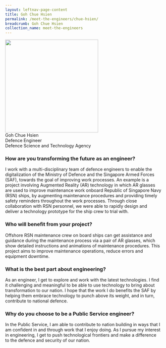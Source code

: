 ```yaml
---
layout: leftnav-page-content
title: Goh Chue Hsien
permalink: /meet-the-engineers/chue-hsien/
breadcrumb: Goh Chue Hsien
collection_name: meet-the-engineers
---
```


<img src="/images/Goh Chue Hsien.png" width="300" height="300">
<br> Goh Chue Hsien
<br> Defence Engineer
<br> Defence Science and Technology Agency

### How are you transforming the future as an engineer?
I work with a multi-disciplinary team of defence engineers to enable the digitalization of the Ministry of Defence and the Singapore Armed Forces (SAF), towards the goal of improving work processes. An example is a project involving Augmented Reality (AR) technology in which AR glasses are used to improve maintenance work onboard Republic of Singapore Navy (RSN) ships, by augmenting maintenance procedures and providing timely safety reminders throughout the work processes. Through close collaboration with RSN personnel, we were able to rapidly design and deliver a technology prototype for the ship crew to trial with.

### Who will benefit from your project?
Offshore RSN maintenance crew on board ships can get assistance and guidance during the maintenance process via a pair of AR glasses, which show detailed instructions and animations of maintenance procedures. This project aims to improve maintenance operations, reduce errors and equipment downtime.

### What is the best part about engineering?
As an engineer, I get to explore and work with the latest technologies. I find it challenging and meaningful to be able to use technology to bring about transformation to our nation. I hope that the work I do benefits the SAF by helping them embrace technology to punch above its weight, and in turn, contribute to national defence.

### Why do you choose to be a Public Service engineer?
In the Public Service, I am able to contribute to nation building in ways that I am confident in and through work that I enjoy doing. As I pursue my interest in engineering, I get to push technological frontiers and make a difference to the defence and security of our nation.
